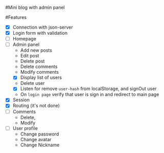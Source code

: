 #Mini blog with admin panel

#Features
- [x] Connection with json-server
- [x] Login form with validation
- [ ] Homepage
- [ ] Admin panel 
    - Add new posts
    - Edit post
    - Delete post
    - Delete comments
    - Modify comments
    - [x] Display list of users
    - Delete user
    - [x] Listen for remove `user-hash` from localStorage, and signOut user
    - On `login page` verify that user is sign in and redirect to main page
- [x] Session
- [x] Routing (it's not done)
- [ ] Comments 
    - Delete,
    - Modify
- [ ] User profile
    - Change password
    - Change avatar
    - Change Nickname
